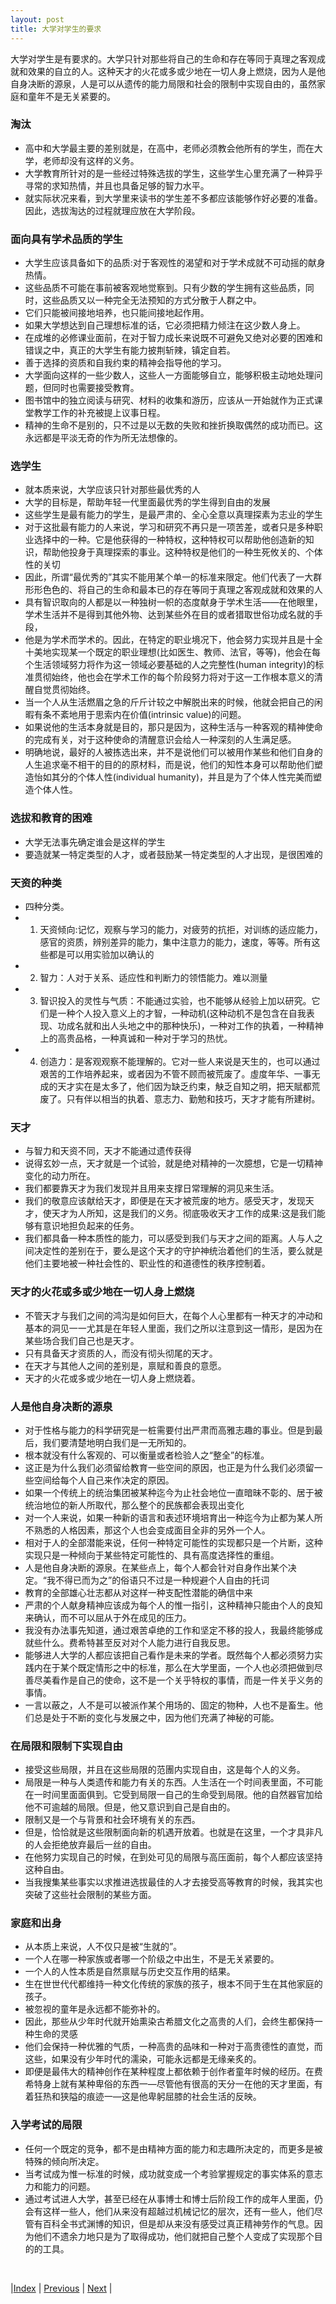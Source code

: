```yaml
---
layout: post
title: 大学对学生的要求
---
```


大学对学生是有要求的。大学只针对那些将自己的生命和存在等同于真理之客观成就和效果的自立的人。这种天才的火花或多或少地在一切人身上燃烧，因为人是他自身决断的源泉，人是可以从遗传的能力局限和社会的限制中实现自由的，虽然家庭和童年不是无关紧要的。

### 淘汰
- 高中和大学最主要的差别就是，在高中，老师必须教会他所有的学生，而在大学，老师却没有这样的义务。
- 大学教育所针对的是一些经过特殊选拔的学生，这些学生心里充满了一种异乎寻常的求知热情，并且也具备足够的智力水平。
- 就实际状况来看，到大学里来读书的学生差不多都应该能够作好必要的准备。因此，选拔淘达的过程就理应放在大学阶段。

### 面向具有学术品质的学生
- 大学生应该具备如下的品质:对于客观性的渴望和对于学术成就不可动摇的献身热情。
- 这些品质不可能在事前被客观地觉察到。只有少数的学生拥有这些品质，同时，这些品质又以一种完全无法预知的方式分散于人群之中。
- 它们只能被间接地培养，也只能间接地起作用。
- 如果大学想达到自己理想标准的话，它必须把精力倾注在这少数人身上。
- 在成堆的必修课业面前，在对于智力成长来说既不可避免又绝对必要的困难和错误之中，真正的大学生有能力披荆斩辣，镇定自若。
- 善于选择的资质和自我约束的精神会指导他的学习。
- 大学面向这样的一些少数人，这些人一方面能够自立，能够积极主动地处理问题，但同时也需要接受教育。
- 图书馆中的独立阅读与研究、材料的收集和游历，应该从一开始就作为正式课堂教学工作的补充被提上议事日程。
- 精神的生命不是别的，只不过是以无数的失败和挫折换取偶然的成功而已。这永远都是平淡无奇的作为所无法想像的。

### 选学生

- 就本质来说，大学应该只针对那些最优秀的人
- 大学的目标是，帮助年轻一代里面最优秀的学生得到自由的发展
- 这些学生是最有能力的学生，是最严肃的、全心全意以真理探素为志业的学生
- 对于这批最有能力的人来说，学习和研究不再只是一项苦差，或者只是多种职业选择中的一种。它是他获得的一种特权，这种特权可以帮助他创造新的知识，帮助他投身于真理探索的事业。这种特权是他们的一种生死攸关的、个体性的关切
- 因此，所谓“最优秀的”其实不能用某个单一的标准来限定。他们代表了一大群形形色色的、将自己的生命和最本已的存在等同于真理之客观成就和效果的人
- 具有智识取向的人都是以一种独树一帜的态度献身于学术生活——在他眼里，学术生活并不是得到其他外物、达到某些外在目的或者猎取世俗功成名就的手段，
- 他是为学术而学术的。因此，在特定的职业境况下，他会努力实现并且是十全十美地实现某一个既定的职业理想(比如医生、教师、法官，等等)，他会在每个生活领域努力将作为这一领域必要基础的人之完整性(human integrity)的标准贯彻始终，他也会在学术工作的每个阶段努力将对于这一工作根本意义的清醒自觉贯彻始终。
- 当一个人从生活燃眉之急的斤斤计较之中解脱出来的时候，他就会把自己的闲暇有条不紊地用于思索内在价值(intrinsic value)的问题。
- 如果说他的生活本身就是目的，那只是因为，这种生活与一种客观的精神使命的完成有关，对于这种使命的清醒意识会给人一种深刻的人生满足感。
- 明确地说，最好的人被拣选出来，并不是说他们可以被用作某些和他们自身的人生追求毫不相干的目的的原材料，而是说，他们的知性本身可以帮助他们塑造怡如其分的个体人性(individual humanity)，并且是为了个体人性完美而塑造个体人性。

### 选拔和教育的困难
- 大学无法事先确定谁会是这样的学生
- 要造就某一特定类型的人才，或者鼓励某一特定类型的人才出现，是很困难的

### 天资的种类
- 四种分类。
- 1) 天资倾向:记忆，观察与学习的能力，对疲劳的抗拒，对训练的适应能力，感官的资质，辨别差异的能力，集中注意力的能力，速度，等等。所有这些都是可以用实验加以确认的
- 2) 智力：人对于关系、适应性和判断力的领悟能力。难以测量
- 3) 智识投入的灵性与气质：不能通过实验，也不能够从经验上加以研究。它们是一种个人投入意义上的才智，一种动机(这种动机不是包含在自我表现、功成名就和出人头地之中的那种快乐)，一种对工作的执着，一种精神上的高贵品格，一种真诚和一种对于学习的热忧。
- 4) 创造力：是客观观察不能理解的。它对一些人来说是天生的，也可以通过艰苦的工作培养起来，或者因为不管不顾而被荒废了。虛度年华、一事无成的天才实在是太多了，他们因为缺乏约束，觖乏自知之明，把天賦都荒废了。只有伴以相当的执着、意志力、勤勉和技巧，天才才能有所建树。

### 天才
- 与智力和天资不同，天才不能通过遗传获得
- 说得玄妙一点，天才就是一个试验，就是绝对精神的一次臆想，它是一切精神变化的动力所在。
- 我们都要靠天才为我们发现并且用来支撑日常理解的洞见来生活。
- 我们的敬意应该献给天才，即便是在天才被荒废的地方。感受天才，发现天才，使天才为人所知，这是我们的义务。彻底吸收天才工作的成果:这是我们能够有意识地担负起来的任务。
- 我们都具备一种本质性的能力，可以感受到我们与天才之间的距离。人与人之间决定性的差别在于，要么是这个天才的守护神统治着他们的生活，要么就是他们主要地被一种社会性的、职业性的和道德性的秩序控制着。

### 天才的火花或多或少地在一切人身上燃烧
- 不管天才与我们之间的鸿沟是如何巨大，在每个人心里都有一种天才的冲动和基本的洞见一一尤其是在年轻人里面，我们之所以注意到这一情形，是因为在某些场合我们自己也是天才。
- 只有具备天才资质的人，而没有彻头彻尾的天才。
- 在天才与其他人之间的差别是，禀赋和善良的意愿。
- 天才的火花或多或少地在一切人身上燃烧着。

### 人是他自身决断的源泉
- 对于性格与能力的科学研究是一桩需要付出严肃而高雅志趣的事业。但是到最后，我们要清楚地明白我们是一无所知的。
- 根本就没有什么客观的、可以衡量或者检验人之“整全”的标准。
- 这正是为什么我们必须留给教育一些空间的原因，也正是为什么我们必须留一些空间给每个人自己来作决定的原因。
- 如果一个传统上的统治集团被某种迄今为止社会地位一直暗昧不彰的、居于被统治地位的新人所取代，那么整个的民族都会表现出变化
- 对一个人来说，如果一种新的语言和表述环境培育出一种迄今为止都为某人所不熟悉的人格因素，那这个人也会变成面目全非的另外一个人。
- 相对于人的全部潜能来说，任何一种特定可能性的实现都只是一个片断，这种实现只是一种倾向于某些特定可能性的、具有高度选择性的重组。
- 人是他自身决断的源泉。在某些点上，每个人都会针对自身作出某个决定。“我不得已而为之”的俗语只不过是一种规避个人自由的托词
- 教育的全部雄心壮志都从对这样一种支配性潜能的确信中来
- 严肃的个人献身精神应该成为每个人的惟一指引，这种精神只能由个人的良知来确认，而不可以屈从于外在成见的压力。
- 我没有办法事先知道，通过艰苦卓绝的工作和坚定不移的投人，我最终能够成就些什么。费希特甚至反对对个人能力进行自我反思。
- 能够进人大学的人都应该把自己看作是未来的学者。既然每个人都必须努力实践内在于某个既定情形之中的标准，那么在大学里面，一个人也必须把做到尽善尽美看作是自己的使命，这不是一个关乎特权的事情，而是一件关乎义务的事情。
- 一言以蔽之，人不是可以被派作某个用场的、固定的物种，人也不是畜生。他们总是处于不断的变化与发展之中，因为他们充满了神秘的可能。

### 在局限和限制下实现自由
- 接受这些局限，并且在这些局限的范團内实现自由，这是每个人的义务。
- 局限是一种与人类遗传和能力有关的东西。人生活在一个时间表里面，不可能在一时间里面面俱到。它受到局限一自己的生命受到局限。他的自然器官加给他不可逾越的局限。但是，他又意识到自己是自由的。
- 限制又是一个与背景和社会环境有关的东西。
- 但是，恰恰就是这些限制面向新的机遇开放着。也就是在这里，一个才具非凡的人会拒绝放弃最后一丝的自由。
- 在他努力实现自己的时候，在到处可见的局限与高压面前，每个人都应该坚持这种自由。
- 当我搜集某些事实以求推进选拔最佳的人才去接受高等教育的时候，我其实也突破了这些社会限制的某些方面。

### 家庭和出身
- 从本质上来说，人不仅只是被“生就的”。
- 一个人在哪一种家族或者哪一个阶级之中出生，不是无关紧要的。
- 一个人的人性本质是自然禀赋与历史交互作用的结果。
- 生在世世代代都维持一种文化传统的家族的孩子，根本不同于生在其他家庭的孩子。
- 被忽视的童年是永远都不能弥补的。
- 因此，那些从少年时代就开始熏染古希腊文化之高贵的人们，会终生都保持一种生命的灵感
- 他们会保持一种优雅的气质，一种高贵的品味和一种对于高贵德性的直觉，而这些，如果没有少年时代的濡染，可能永远都是无缘亲炙的。
- 即便是最伟大的精神创作在某种程度上都依赖于创作者童年时候的经历。在费希特身上就有某种卑俗的东西一—尽管他有很高的天分一在他的天才里面，有着狂热和狭隘的痕迹一—这是他卑躬屈膝的社会生活的反映。

### 入学考试的局限
- 任何一个既定的竞争，都不是由精神方面的能力和志趣所决定的，而更多是被特殊的倾向所决定。
- 当考试成为惟一标准的时候，成功就变成一个考验掌握规定的事实体系的意志力和能力的问题。
- 通过考试进人大学，甚至已经在从事博士和博士后阶段工作的成年人里面，仍会有这样一些人，他们从来没有超越过机械记忆的层次，还有一些人，他们尽管有百科全书式渊博的知识，但是却从来没有感受过真正精神劳作的气息。因为他们不遗余力地只是为了取得成功，他们就把自己整个人变成了实现那个目的的工具。

<br/>

|[Index](./) | [Previous](2-5-whole-man) | [Next](2-9-teach)  |
